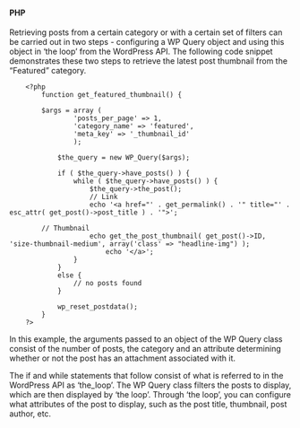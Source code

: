 <style>
	.code {
		font-size: 14;
		font-family: courier;
	}
</style>

<h4>PHP</h4>

Retrieving posts from a certain category or with a certain set of filters can be carried out in two steps - configuring a WP Query object and using this object in ‘the loop’ from the WordPress API. The following code snippet demonstrates these two steps to retrieve the latest post thumbnail from the “Featured” category. 

		<?php
			function get_featured_thumbnail() {

			$args = array (
					'posts_per_page' => 1, 
					'category_name' => 'featured', 
					'meta_key' => '_thumbnail_id'
					);

				$the_query = new WP_Query($args);

				if ( $the_query->have_posts() ) {
					while ( $the_query->have_posts() ) {
						$the_query->the_post();
						// Link
						echo '<a href="' . get_permalink() . '" title="' . esc_attr( get_post()->post_title ) . '">';
						
			// Thumbnail
						echo get_the_post_thumbnail( get_post()->ID, 'size-thumbnail-medium', array('class' => "headline-img") );
							echo '</a>';
					}
				}
				else {
					// no posts found
				}

				wp_reset_postdata();
			}
		?>

In this example, the arguments passed to an object of the WP Query class consist of the number of posts, the category and an attribute determining whether or not the post has an attachment associated with it.

The if and while statements that follow consist of what is referred to in the WordPress API as ‘the_loop’. The WP Query class filters the posts to display, which are then displayed by ‘the loop’. Through ‘the loop’, you can configure what attributes of the post to display, such as the post title, thumbnail, post author, etc.